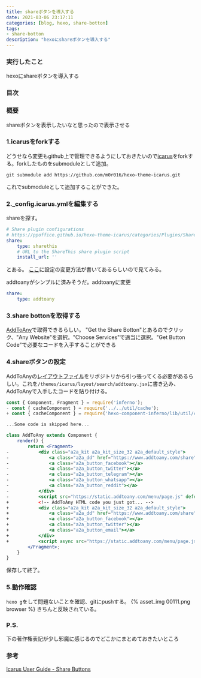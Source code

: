```yaml
---
title: shareボタンを導入する
date: 2021-03-06 23:17:11
categories: [blog, hexo, share-botton]
tags:
- share-botton
description: "hexoにshareボタンを導入する"
---
```


### 実行したこと
hexoにshareボタンを導入する

### 目次
<!-- toc -->

### 概要
shareボタンを表示したいなと思ったので表示させる
<!-- more -->

### 1.icarusをforkする
どうせなら変更もgithub上で管理できるようにしておきたいので[icarus](https://github.com/ppoffice/hexo-theme-icarus)をforkする。forkしたものをsubmoduleとして追加。
```
git submodule add https://github.com/m0r016/hexo-theme-icarus.git
```
これでsubmoduleとして追加することができた。

### 2._config.icarus.ymlを編集する
shareを探す。
```yml
# Share plugin configurations
# https://ppoffice.github.io/hexo-theme-icarus/categories/Plugins/Share/
share:
    type: sharethis
    # URL to the ShareThis share plugin script
    install_url: ''
```
とある。
[ここ](https://ppoffice.github.io/hexo-theme-icarus/categories/Plugins/Share/)に設定の変更方法が書いてあるらしいので見てみる。

addtoanyがシンプルに済みそうだ。addtoanyに変更
```yml
share:
    type: addtoany
```

### 3.share bottonを取得する
[AddToAny](https://www.addtoany.com/)で取得できるらしい。
"Get the Share Botton"とあるのでクリック、"Any Website"を選択。"Choose Services"で適当に選択。"Get Button Code"で必要なコードを入手することができる

### 4.shareボタンの設定
AddToAnyの[レイアウトファイル](https://github.com/ppoffice/hexo-component-inferno/blob/0.2.2/src/view/share/addtoany.jsx)をリポジトリから引っ張ってくる必要があるらしい。これを`/themes/icarus/layout/search/addtoany.jsx`に書き込み、AddToAnyで入手したコードを貼り付ける。
```jsx
const { Component, Fragment } = require('inferno');
- const { cacheComponent } = require('../../util/cache');
+ const { cacheComponent } = require('hexo-component-inferno/lib/util/cache');

...Some code is skipped here...

class AddToAny extends Component {
    render() {
        return <Fragment>
-           <div class="a2a_kit a2a_kit_size_32 a2a_default_style">
-               <a class="a2a_dd" href="https://www.addtoany.com/share"></a>
-               <a class="a2a_button_facebook"></a>
-               <a class="a2a_button_twitter"></a>
-               <a class="a2a_button_telegram"></a>
-               <a class="a2a_button_whatsapp"></a>
-               <a class="a2a_button_reddit"></a>
-           </div>
-           <script src="https://static.addtoany.com/menu/page.js" defer={true}></script>
+           <!-- AddToAny HTML code you just got... -->
+           <div class="a2a_kit a2a_kit_size_32 a2a_default_style">
+               <a class="a2a_dd" href="https://www.addtoany.com/share"></a>
+               <a class="a2a_button_facebook"></a>
+               <a class="a2a_button_twitter"></a>
+               <a class="a2a_button_email"></a>
+           </div>
+           <script async src="https://static.addtoany.com/menu/page.js"></script>
        </Fragment>;
    }
}
```
保存して終了。

### 5.動作確認
`hexo g`をして問題ないことを確認、gitにpushする。
{% asset_img 00111.png browser %}
きちんと反映されている。

### P.S.
下の著作権表記が少し邪魔に感じるのでどこかにまとめておきたいところ

### 参考
[Icarus User Guide - Share Buttons](https://ppoffice.github.io/hexo-theme-icarus/categories/Plugins/Share/)
